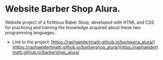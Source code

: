 # Website Barber Shop Alura.

Website project of a fictitious Baber Shop, developed with HTML and CSS for practicing and training the knowledge acquired about these two programming languages.

- Link to the project: [https://raphaeldertinatti.github.io/barbearia_alura/](https://raphaeldertinatti.github.io/barbershop_alura/)https://raphaeldertinatti.github.io/barbershop_alura/
